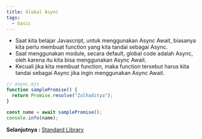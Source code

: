 ```yaml
---
title: Global Async
tags:
  - basic
---
```


- Saat kita belajar Javascript, untuk menggunakan Async Await, biasanya kita perlu membuat function yang kita tandai sebagai Async.
- Saat menggunakan module, secara default, global code adalah Async, oleh karena itu kita bisa menggunakan Async Await.
- Kecuali jika kita membuat function, maka function tersebut harus kita tandai sebagai Async jika ingin menggunakan Async Await.

```js
// async.mjs
function samplePromise() {
  return Promise.resolve("Zulhaditya");
}

const name = await samplePromise();
console.info(name);
```

**Selanjutnya :** [Standard Library](standardlib.md)